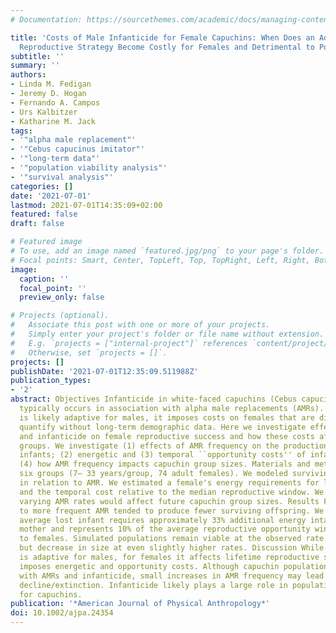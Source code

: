 ```yaml
---
# Documentation: https://sourcethemes.com/academic/docs/managing-content/

title: 'Costs of Male Infanticide for Female Capuchins: When Does an Adaptive Male
  Reproductive Strategy Become Costly for Females and Detrimental to Population Viability?'
subtitle: ''
summary: ''
authors:
- Linda M. Fedigan
- Jeremy D. Hogan
- Fernando A. Campos
- Urs Kalbitzer
- Katharine M. Jack
tags:
- '"alpha male replacement"'
- '"Cebus capucinus imitator"'
- '"long-term data"'
- '"population viability analysis"'
- '"survival analysis"'
categories: []
date: '2021-07-01'
lastmod: 2021-07-01T14:35:09+02:00
featured: false
draft: false

# Featured image
# To use, add an image named `featured.jpg/png` to your page's folder.
# Focal points: Smart, Center, TopLeft, Top, TopRight, Left, Right, BottomLeft, Bottom, BottomRight.
image:
  caption: ''
  focal_point: ''
  preview_only: false

# Projects (optional).
#   Associate this post with one or more of your projects.
#   Simply enter your project's folder or file name without extension.
#   E.g. `projects = ["internal-project"]` references `content/project/deep-learning/index.md`.
#   Otherwise, set `projects = []`.
projects: []
publishDate: '2021-07-01T12:35:09.511988Z'
publication_types:
- '2'
abstract: Objectives Infanticide in white-faced capuchins (Cebus capucinus imitator)
  typically occurs in association with alpha male replacements (AMRs). Although infanticide
  is likely adaptive for males, it imposes costs on females that are difficult to
  quantify without long-term demographic data. Here we investigate effects of AMRs
  and infanticide on female reproductive success and how these costs affect capuchin
  groups. We investigate (1) effects of AMR frequency on the production of surviving
  infants; (2) energetic and (3) temporal ``opportunity costs'' of infant loss; and
  (4) how AMR frequency impacts capuchin group sizes. Materials and methods We censused
  six groups (7– 33 years/group, 74 adult females). We modeled surviving infant production
  in relation to AMR. We estimated a female's energy requirements for lost infants
  and the temporal cost relative to the median reproductive window. We simulated how
  varying AMR rates would affect future capuchin group sizes. Results Females exposed
  to more frequent AMR tended to produce fewer surviving offspring. We estimate the
  average lost infant requires approximately 33% additional energy intake for its
  mother and represents 10% of the average reproductive opportunity window available
  to females. Simulated populations remain viable at the observed rate of AMR occurrence
  but decrease in size at even slightly higher rates. Discussion While infanticide
  is adaptive for males, for females it affects lifetime reproductive success and
  imposes energetic and opportunity costs. Although capuchin populations have evolved
  with AMRs and infanticide, small increases in AMR frequency may lead to population
  decline/extinction. Infanticide likely plays a large role in population maintenance
  for capuchins.
publication: '*American Journal of Physical Anthropology*'
doi: 10.1002/ajpa.24354
---
```

